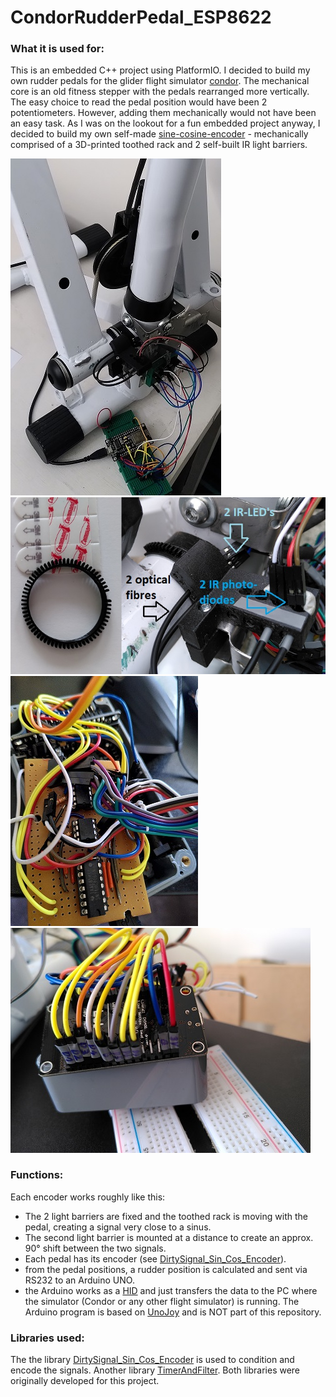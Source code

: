 # CondorRudderPedal_ESP8622

### What it is used for:
This is an embedded C++ project using PlatformIO. I decided to build my own rudder pedals for the glider flight simulator [condor](https://www.condorsoaring.com/).
The mechanical core is an old fitness stepper with the pedals rearranged more vertically. The easy choice to read the pedal position would have been 2 potentiometers. However, adding them mechanically would not have been an easy task. As I was on the lookout for a fun embedded project anyway, I decided to build my own self-made [sine-cosine-encoder](https://www.motioncontroltips.com/what-is-a-sine-encoder-aka-sine-cosine-encoder/) - mechanically comprised of a 3D-printed toothed rack and 2 self-built IR light barriers.  

![Alt Text](/docs/pics/base.jpg?raw=true "base") ![Alt Text](/docs/pics/encoder_mechanic.jpg?raw=true "encoder_mechanic") 
![Alt Text](/docs/pics/Opamp_Multiplexer.jpg?raw=true "Opamp_Multiplexer") ![Alt Text](/docs/pics/NodeMCU.jpg?raw=true "NodeMCU") 

### Functions:
Each encoder works roughly like this:
- The 2 light barriers are fixed and the toothed rack is moving with the pedal, creating a signal very close to a sinus.
- The second light barrier is mounted at a distance to create an approx. 90° shift between the two signals.
- Each pedal has its encoder (see [DirtySignal_Sin_Cos_Encoder](https://github.com/flyfuri/DirtySignal_Sin_Cos_Encoder)).
- from the pedal positions, a rudder position is calculated and sent via RS232 to an Arduino UNO.
- the Arduino works as a [HID](https://en.wikipedia.org/wiki/Human_interface_device) and just transfers the data to the PC where the simulator (Condor or any other flight simulator) is running. 
The Arduino program is based on [UnoJoy]([https://github.com/kegarlv/ArduinoJoy](https://github.com/AlanChatham/UnoJoy)) and is NOT part of this repository.

### Libraries used: 
The the library [DirtySignal_Sin_Cos_Encoder](https://github.com/flyfuri/DirtySignal_Sin_Cos_Encoder) is used to condition and encode the signals. Another library [TimerAndFilter](https://github.com/flyfuri/TimerAndFilter). Both libraries were originally developed for this project.